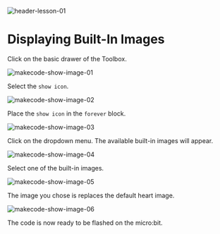 ![header-lesson-01](assets/header-lesson-01.png)

# Displaying Built-In Images

Click on the basic drawer of the Toolbox.

![makecode-show-image-01](assets/makecode-show-image-01.png)

Select the `show icon`.

![makecode-show-image-02](assets/makecode-show-image-02.png)

Place the `show icon` in the `forever` block.

![makecode-show-image-03](assets/makecode-show-image-03.png)

Click on the dropdown menu. The available built-in images will appear.

![makecode-show-image-04](assets/makecode-show-image-04.png)

Select one of the built-in images.

![makecode-show-image-05](assets/makecode-show-image-05.png)

The image you chose is replaces the default heart image.

![makecode-show-image-06](assets/makecode-show-image-06.png)

The code is now ready to be flashed on the micro:bit.
